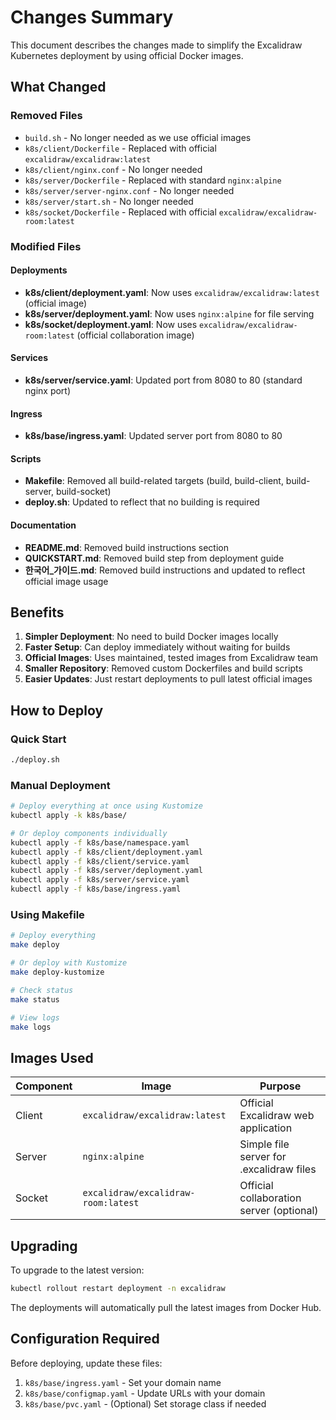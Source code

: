 # Changes Summary

This document describes the changes made to simplify the Excalidraw Kubernetes deployment by using official Docker images.

## What Changed

### Removed Files
- `build.sh` - No longer needed as we use official images
- `k8s/client/Dockerfile` - Replaced with official `excalidraw/excalidraw:latest`
- `k8s/client/nginx.conf` - No longer needed
- `k8s/server/Dockerfile` - Replaced with standard `nginx:alpine`
- `k8s/server/server-nginx.conf` - No longer needed
- `k8s/server/start.sh` - No longer needed
- `k8s/socket/Dockerfile` - Replaced with official `excalidraw/excalidraw-room:latest`

### Modified Files

#### Deployments
- **k8s/client/deployment.yaml**: Now uses `excalidraw/excalidraw:latest` (official image)
- **k8s/server/deployment.yaml**: Now uses `nginx:alpine` for file serving
- **k8s/socket/deployment.yaml**: Now uses `excalidraw/excalidraw-room:latest` (official collaboration image)

#### Services
- **k8s/server/service.yaml**: Updated port from 8080 to 80 (standard nginx port)

#### Ingress
- **k8s/base/ingress.yaml**: Updated server port from 8080 to 80

#### Scripts
- **Makefile**: Removed all build-related targets (build, build-client, build-server, build-socket)
- **deploy.sh**: Updated to reflect that no building is required

#### Documentation
- **README.md**: Removed build instructions section
- **QUICKSTART.md**: Removed build step from deployment guide
- **한국어_가이드.md**: Removed build instructions and updated to reflect official image usage

## Benefits

1. **Simpler Deployment**: No need to build Docker images locally
2. **Faster Setup**: Can deploy immediately without waiting for builds
3. **Official Images**: Uses maintained, tested images from Excalidraw team
4. **Smaller Repository**: Removed custom Dockerfiles and build scripts
5. **Easier Updates**: Just restart deployments to pull latest official images

## How to Deploy

### Quick Start
```bash
./deploy.sh
```

### Manual Deployment
```bash
# Deploy everything at once using Kustomize
kubectl apply -k k8s/base/

# Or deploy components individually
kubectl apply -f k8s/base/namespace.yaml
kubectl apply -f k8s/client/deployment.yaml
kubectl apply -f k8s/client/service.yaml
kubectl apply -f k8s/server/deployment.yaml
kubectl apply -f k8s/server/service.yaml
kubectl apply -f k8s/base/ingress.yaml
```

### Using Makefile
```bash
# Deploy everything
make deploy

# Or deploy with Kustomize
make deploy-kustomize

# Check status
make status

# View logs
make logs
```

## Images Used

| Component | Image | Purpose |
|-----------|-------|---------|
| Client | `excalidraw/excalidraw:latest` | Official Excalidraw web application |
| Server | `nginx:alpine` | Simple file server for .excalidraw files |
| Socket | `excalidraw/excalidraw-room:latest` | Official collaboration server (optional) |

## Upgrading

To upgrade to the latest version:
```bash
kubectl rollout restart deployment -n excalidraw
```

The deployments will automatically pull the latest images from Docker Hub.

## Configuration Required

Before deploying, update these files:
1. `k8s/base/ingress.yaml` - Set your domain name
2. `k8s/base/configmap.yaml` - Update URLs with your domain
3. `k8s/base/pvc.yaml` - (Optional) Set storage class if needed
